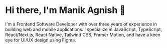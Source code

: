 # Hi there, I'm Manik Agnish 👋

I'm a Frontend Software Developer with over three years of experience in building web and mobile applications. I specialize in JavaScript, TypeScript, React/Next.js, React Native, Tailwind CSS, Framer Motion, and have a keen eye for UI/UX design using Figma.
